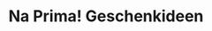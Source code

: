 ---
title: "Na Prima! Geschenkideen"
url: /saalfeld-saale/na-prima-geschenkideen/
shop: Allgemein
---
